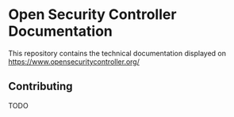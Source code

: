 # Open Security Controller Documentation
This repository contains the technical documentation displayed on https://www.opensecuritycontroller.org/

## Contributing
TODO
